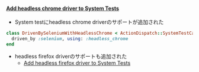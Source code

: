 #### [Add headless chrome driver to System Tests](https://github.com/rails/rails/pull/30876)

* System testにheadless chrome driverのサポートが追加された

```ruby
class DrivenBySeleniumWithHeadlessChrome < ActionDispatch::SystemTestCase
  driven_by :selenium, using: :headless_chrome
end
```

* headless firefox driverのサポートも追加された
  * [Add headless firefox driver to System Tests](https://github.com/rails/rails/commit/82b974813b28748e5affcff1d8c4ad60ab2971be)
